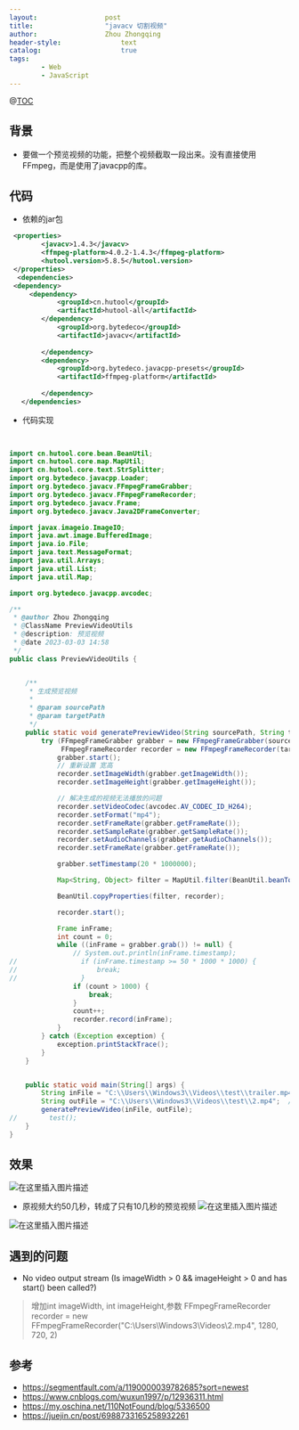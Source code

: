 ```yaml
---
layout:					post
title:					"javacv 切割视频"
author:					Zhou Zhongqing
header-style:				text
catalog:					true
tags:
		- Web
		- JavaScript
---
```


@[TOC](目录)
## 背景
- 要做一个预览视频的功能，把整个视频截取一段出来。没有直接使用FFmpeg，而是使用了javacpp的库。
## 代码
- 依赖的jar包
```xml
 <properties>
        <javacv>1.4.3</javacv>
        <ffmpeg-platform>4.0.2-1.4.3</ffmpeg-platform>
        <hutool.version>5.8.5</hutool.version>
 </properties>
  <dependencies>
 <dependency>
     <dependency>
            <groupId>cn.hutool</groupId>
            <artifactId>hutool-all</artifactId>
        </dependency>
            <groupId>org.bytedeco</groupId>
            <artifactId>javacv</artifactId>
   
        </dependency>
        <dependency>
            <groupId>org.bytedeco.javacpp-presets</groupId>
            <artifactId>ffmpeg-platform</artifactId>
         
        </dependency>
   </dependencies>
```
- 代码实现
```java
   
 
import cn.hutool.core.bean.BeanUtil;
import cn.hutool.core.map.MapUtil;
import cn.hutool.core.text.StrSplitter;
import org.bytedeco.javacpp.Loader;
import org.bytedeco.javacv.FFmpegFrameGrabber;
import org.bytedeco.javacv.FFmpegFrameRecorder;
import org.bytedeco.javacv.Frame;
import org.bytedeco.javacv.Java2DFrameConverter;

import javax.imageio.ImageIO;
import java.awt.image.BufferedImage;
import java.io.File;
import java.text.MessageFormat;
import java.util.Arrays;
import java.util.List;
import java.util.Map;

import org.bytedeco.javacpp.avcodec;

/**
 * @author Zhou Zhongqing
 * @ClassName PreviewVideoUtils
 * @description: 预览视频
 * @date 2023-03-03 14:58
 */
public class PreviewVideoUtils {


    /**
     * 生成预览视频
     *
     * @param sourcePath
     * @param targetPath
     */
    public static void generatePreviewVideo(String sourcePath, String targetPath) {
        try (FFmpegFrameGrabber grabber = new FFmpegFrameGrabber(sourcePath);
             FFmpegFrameRecorder recorder = new FFmpegFrameRecorder(targetPath, grabber.getImageWidth(), grabber.getImageHeight(), 2)) {
            grabber.start();
            // 重新设置 宽高
            recorder.setImageWidth(grabber.getImageWidth());
            recorder.setImageHeight(grabber.getImageHeight());

            // 解决生成的视频无法播放的问题
            recorder.setVideoCodec(avcodec.AV_CODEC_ID_H264);
            recorder.setFormat("mp4");
            recorder.setFrameRate(grabber.getFrameRate());
            recorder.setSampleRate(grabber.getSampleRate());
            recorder.setAudioChannels(grabber.getAudioChannels());
            recorder.setFrameRate(grabber.getFrameRate());

            grabber.setTimestamp(20 * 1000000);

            Map<String, Object> filter = MapUtil.filter(BeanUtil.beanToMap(grabber));

            BeanUtil.copyProperties(filter, recorder);

            recorder.start();

            Frame inFrame;
            int count = 0;
            while ((inFrame = grabber.grab()) != null) {
                // System.out.println(inFrame.timestamp);
//                if (inFrame.timestamp >= 50 * 1000 * 1000) {
//                    break;
//                }
                if (count > 1000) {
                    break;
                }
                count++;
                recorder.record(inFrame);
            }
        } catch (Exception exception) {
            exception.printStackTrace();
        }
    }


    public static void main(String[] args) {
        String inFile = "C:\\Users\\Windows3\\Videos\\test\\trailer.mp4";   //读取的视频
        String outFile = "C:\\Users\\Windows3\\Videos\\test\\2.mp4";  //将要生成的剪切视频
        generatePreviewVideo(inFile, outFile);
//        test();
    }
}

```

## 效果

![在这里插入图片描述](https://i-blog.csdnimg.cn/blog_migrate/b820791def2d1a543dcc4788ef0f2c01.png)

- 原视频大约50几秒，转成了只有10几秒的预览视频
![在这里插入图片描述](https://i-blog.csdnimg.cn/blog_migrate/9e4f7ef5de6abf281cef4f2be8de7c14.png)


![在这里插入图片描述](https://i-blog.csdnimg.cn/blog_migrate/cce97624f828469fee3470e1895d9a8f.png)



## 遇到的问题
- No video output stream (Is imageWidth > 0 && imageHeight > 0 and has start() been called?)
> 增加int imageWidth, int imageHeight,参数
>  FFmpegFrameRecorder recorder = new FFmpegFrameRecorder("C:\\Users\\Windows3\\Videos\\2.mp4", 1280, 720, 2)
## 参考 
- https://segmentfault.com/a/1190000039782685?sort=newest
- https://www.cnblogs.com/wuxun1997/p/12936311.html
- https://my.oschina.net/110NotFound/blog/5336500
- https://juejin.cn/post/6988733165258932261